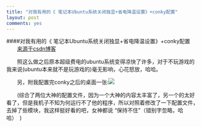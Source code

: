 ```yaml
---
title: "对我有用的《 笔记本Ubuntu系统关闭独显+省电降温设置》+conky配置"
layout: post
comments: yes
---
```


####对我有用的《 笔记本Ubuntu系统关闭独显+省电降温设置》+conky配置
　　[来源于csdn博客](http://blog.csdn.net/wulong710/article/details/9210595)

　　照这么做之后原本超级费电的ubuntu系统变得凉快了许多，对于不玩游戏的我来说(ubuntu本来就不是玩游戏的)毫无影响，心花怒放，哈哈。

 

　　另，附我配置完conky之后的桌面一张:![](http://24.media.tumblr.com/35f906e1d5baf19ebfd5bac714f13097/tumblr_n5u0fcXoyn1tyvc86o1_1280.jpg)

　　(综合了两位大神的配置文件，因为一个大神的内容太丰富了，另一个的太好看了，但是我机子不知为何运行不了他的程序，所以对照着修改了一下配置文件，去掉了些模块，我这样挺好看的吧，女神都说 “保持不住”（错别字忽略，哈哈）　)

